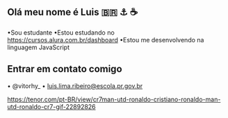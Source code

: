 ## Olá meu nome é Luis 🇧🇷 ⚓ ☕

•Sou estudante 
•Estou estudando no https://cursos.alura.com.br/dashboard
•Estou me desenvolvendo na linguagem JavaScript 

## Entrar em contato comigo 
• @vitorhy_ 
• luis.lima.ribeiro@escola.pr.gov.br

https://tenor.com/pt-BR/view/cr7man-utd-ronaldo-cristiano-ronaldo-man-utd-ronaldo-cr7-gif-22892826



















